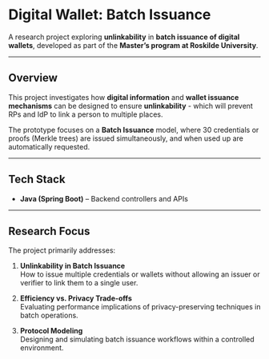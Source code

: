 # Digital Wallet: Batch Issuance

A research project exploring **unlinkability** in **batch issuance of digital wallets**, developed as part of the **Master’s program at Roskilde University**.

---

##  Overview

This project investigates how **digital information** and **wallet issuance mechanisms** can be designed to ensure **unlinkability** - which will prevent RPs and IdP to link a person to multiple places. 

The prototype focuses on a **Batch Issuance** model, where 30 credentials or proofs (Merkle trees) are issued simultaneously, and when used up are automatically requested.

---

##  Tech Stack

- **Java (Spring Boot)** – Backend controllers and APIs  

---

##  Research Focus

The project primarily addresses:

1. **Unlinkability in Batch Issuance**  
   How to issue multiple credentials or wallets without allowing an issuer or verifier to link them to a single user.

2. **Efficiency vs. Privacy Trade-offs**  
   Evaluating performance implications of privacy-preserving techniques in batch operations.

3. **Protocol Modeling**  
   Designing and simulating batch issuance workflows within a controlled environment.

